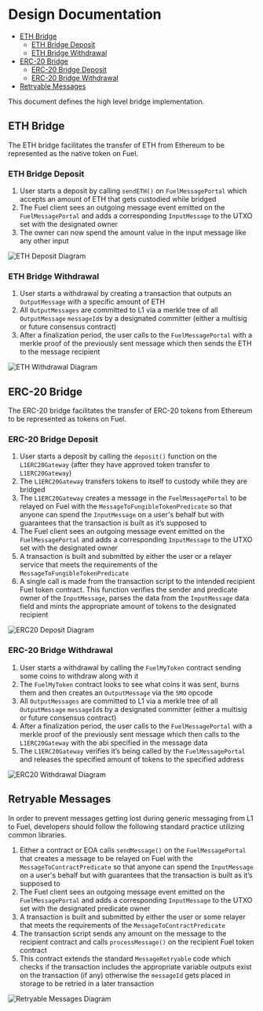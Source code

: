 # Design Documentation

- [ETH Bridge](#eth-bridge)
  - [ETH Bridge Deposit](#eth-bridge-deposit)
  - [ETH Bridge Withdrawal](#eth-bridge-withdrawal)
- [ERC-20 Bridge](#ERC-20-bridge)
  - [ERC-20 Bridge Deposit](#ERC-20-bridge-deposit)
  - [ERC-20 Bridge Withdrawal](#ERC-20-bridge-withdrawal)
- [Retryable Messages](#Retryable-Messages)

This document defines the high level bridge implementation.

## ETH Bridge

The ETH bridge facilitates the transfer of ETH from Ethereum to be represented as the native token on Fuel.

### ETH Bridge Deposit

1. User starts a deposit by calling `sendETH()` on `FuelMessagePortal` which accepts an amount of ETH that gets custodied while bridged
1. The Fuel client sees an outgoing message event emitted on the `FuelMessagePortal` and adds a corresponding `InputMessage` to the UTXO set with the designated owner
1. The owner can now spend the amount value in the input message like any other input

![ETH Deposit Diagram](/docs/imgs/FuelMessagingETHDeposit.png)

### ETH Bridge Withdrawal

1. User starts a withdrawal by creating a transaction that outputs an `OutputMessage` with a specific amount of ETH
1. All `OutputMessages` are committed to L1 via a merkle tree of all `OutputMessage` `messageId`s by a designated committer (either a multisig or future consensus contract)
1. After a finalization period, the user calls to the `FuelMessagePortal` with a merkle proof of the previously sent message which then sends the ETH to the message recipient

![ETH Withdrawal Diagram](/docs/imgs/FuelMessagingETHWithdraw.png)

## ERC-20 Bridge

The ERC-20 bridge facilitates the transfer of ERC-20 tokens from Ethereum to be represented as tokens on Fuel.

### ERC-20 Bridge Deposit

1. User starts a deposit by calling the `deposit()` function on the `L1ERC20Gateway` (after they have approved token transfer to `L1ERC20Gateway`)
1. The `L1ERC20Gateway` transfers tokens to itself to custody while they are bridged
1. The `L1ERC20Gateway` creates a message in the `FuelMessagePortal` to be relayed on Fuel with the `MessageToFungibleTokenPredicate` so that anyone can spend the `InputMessage` on a user's behalf but with guarantees that the transaction is built as it’s supposed to
1. The Fuel client sees an outgoing message event emitted on the `FuelMessagePortal` and adds a corresponding `InputMessage` to the UTXO set with the designated owner
1. A transaction is built and submitted by either the user or a relayer service that meets the requirements of the `MessageToFungibleTokenPredicate`
1. A single call is made from the transaction script to the intended recipient Fuel token contract. This function verifies the sender and predicate owner of the `InputMessage`, parses the data from the `InputMessage` data field and mints the appropriate amount of tokens to the designated recipient

![ERC20 Deposit Diagram](/docs/imgs/FuelMessagingERC20Deposit.png)

### ERC-20 Bridge Withdrawal

1. User starts a withdrawal by calling the `FuelMyToken` contract sending some coins to withdraw along with it
1. The `FuelMyToken` contract looks to see what coins it was sent, burns them and then creates an `OutputMessage` via the `SMO` opcode
1. All `OutputMessages` are committed to L1 via a merkle tree of all `OutputMessage` `messageId`s by a designated committer (either a multisig or future consensus contract)
1. After a finalization period, the user calls to the `FuelMessagePortal` with a merkle proof of the previously sent message which then calls to the `L1ERC20Gateway` with the abi specified in the message data
1. The `L1ERC20Gateway` verifies it’s being called by the `FuelMessagePortal` and releases the specified amount of tokens to the specified address

![ERC20 Withdrawal Diagram](/docs/imgs/FuelMessagingERC20Withdraw.png)

## Retryable Messages

In order to prevent messages getting lost during generic messaging from L1 to Fuel, developers should follow the following standard practice utilizing common libraries.

1. Either a contract or EOA calls `sendMessage()` on the `FuelMessagePortal` that creates a message to be relayed on Fuel with the `MessageToContractPredicate` so that anyone can spend the `InputMessage` on a user's behalf but with guarantees that the transaction is built as it’s supposed to
1. The Fuel client sees an outgoing message event emitted on the `FuelMessagePortal` and adds a corresponding `InputMessage` to the UTXO set with the designated predicate owner
1. A transaction is built and submitted by either the user or some relayer that meets the requirements of the `MessageToContractPredicate`
1. The transaction script sends any amount on the message to the recipient contract and calls `processMessage()` on the recipient Fuel token contract
1. This contract extends the standard `MessageRetryable` code which checks if the transaction includes the appropriate variable outputs exist on the transaction (if any) otherwise the `messageId` gets placed in storage to be retried in a later transaction

![Retryable Messages Diagram](/docs/imgs/FuelMessagingRetryableMessages.png)
